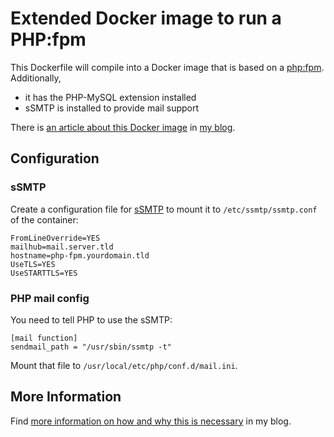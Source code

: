 # Extended Docker image to run a PHP:fpm

This Dockerfile will compile into a Docker image that is based on a [php:fpm](https://hub.docker.com/_/php/).
Additionally,

* it has the PHP-MySQL extension installed
* sSMTP is installed to provide mail support

There is [an article about this Docker image](https://binfalse.de/2016/11/25/mail-support-for-docker-s-php-fpm/) in [my blog](https://binfalse.de).


## Configuration

### sSMTP

Create a configuration file for [sSMTP](https://packages.qa.debian.org/s/ssmtp.html) to mount it to `/etc/ssmtp/ssmtp.conf` of the container:

    FromLineOverride=YES
    mailhub=mail.server.tld
    hostname=php-fpm.yourdomain.tld
    UseTLS=YES
    UseSTARTTLS=YES


### PHP mail config

You need to tell PHP to use the sSMTP:

    [mail function]
    sendmail_path = "/usr/sbin/ssmtp -t"

Mount that file to `/usr/local/etc/php/conf.d/mail.ini`.

## More Information

Find [more information on how and why this is necessary](https://binfalse.de/2016/11/25/mail-support-for-docker-s-php-fpm/) in my blog.

